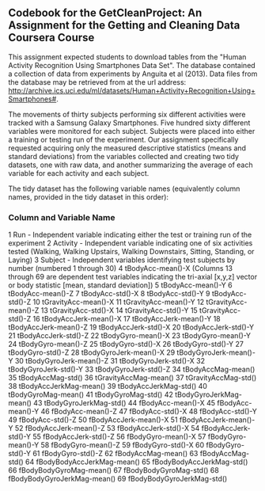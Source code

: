 ## Codebook for the GetCleanProject: An Assignment for the Getting and Cleaning Data Coursera Course

This assignment expected students to download tables from the "Human Activity Recognition Using Smartphones Data Set".  The database contained a collection of data from experiments by Anguita et al (2013).  Data files from the database may be retrieved from at the url address:  http://archive.ics.uci.edu/ml/datasets/Human+Activity+Recognition+Using+Smartphones#.

The movements of thirty subjects performing six different activities were tracked with a Samsung Galaxy Smartphones.  Five hundred sixty different variables were monitored for each subject.  Subjects were placed into either a training or testing run of the experiment.  Our assignment specifically requested acquiring only the measured descriptive statistics (means and standard deviations) from the variables collected and creating two tidy datasets, one with raw data, and another summarizing the average of each variable for each activity and each subject.

The tidy dataset has the following variable names (equivalently column names, provided in the tidy dataset in this order):

### Column and Variable Name	
1	Run - Independent variable indicating either the test or training run of the experiment
2	Activity - Independent variable indicating one of six activities tested (Walking, Walking Upstairs, Walking Downstairs, Sitting, Standing, or Laying)
3	Subject - Independent variables identifying test subjects by number (numbered 1 through 30)
4	tBodyAcc-mean()-X (Columns 13 through 69 are dependent test variables indicating the tri-axial [x,y,z] vector or body statistic [mean, standard deviation]) 
5	tBodyAcc-mean()-Y
6	tBodyAcc-mean()-Z
7	tBodyAcc-std()-X
8	tBodyAcc-std()-Y
9	tBodyAcc-std()-Z
10	tGravityAcc-mean()-X
11	tGravityAcc-mean()-Y
12	tGravityAcc-mean()-Z
13	tGravityAcc-std()-X
14	tGravityAcc-std()-Y
15	tGravityAcc-std()-Z
16	tBodyAccJerk-mean()-X
17	tBodyAccJerk-mean()-Y
18	tBodyAccJerk-mean()-Z
19	tBodyAccJerk-std()-X
20	tBodyAccJerk-std()-Y
21	tBodyAccJerk-std()-Z
22	tBodyGyro-mean()-X
23	tBodyGyro-mean()-Y
24	tBodyGyro-mean()-Z
25	tBodyGyro-std()-X
26	tBodyGyro-std()-Y
27	tBodyGyro-std()-Z
28	tBodyGyroJerk-mean()-X
29	tBodyGyroJerk-mean()-Y
30	tBodyGyroJerk-mean()-Z
31	tBodyGyroJerk-std()-X
32	tBodyGyroJerk-std()-Y
33	tBodyGyroJerk-std()-Z
34	tBodyAccMag-mean()
35	tBodyAccMag-std()
36	tGravityAccMag-mean()
37	tGravityAccMag-std()
38	tBodyAccJerkMag-mean()
39	tBodyAccJerkMag-std()
40	tBodyGyroMag-mean()
41	tBodyGyroMag-std()
42	tBodyGyroJerkMag-mean()
43	tBodyGyroJerkMag-std()
44	fBodyAcc-mean()-X
45	fBodyAcc-mean()-Y
46	fBodyAcc-mean()-Z
47	fBodyAcc-std()-X
48	fBodyAcc-std()-Y
49	fBodyAcc-std()-Z
50	fBodyAccJerk-mean()-X
51	fBodyAccJerk-mean()-Y
52	fBodyAccJerk-mean()-Z
53	fBodyAccJerk-std()-X
54	fBodyAccJerk-std()-Y
55	fBodyAccJerk-std()-Z
56	fBodyGyro-mean()-X
57	fBodyGyro-mean()-Y
58	fBodyGyro-mean()-Z
59	fBodyGyro-std()-X
60	fBodyGyro-std()-Y
61	fBodyGyro-std()-Z
62	fBodyAccMag-mean()
63	fBodyAccMag-std()
64	fBodyBodyAccJerkMag-mean()
65	fBodyBodyAccJerkMag-std()
66	fBodyBodyGyroMag-mean()
67	fBodyBodyGyroMag-std()
68	fBodyBodyGyroJerkMag-mean()
69	fBodyBodyGyroJerkMag-std()

